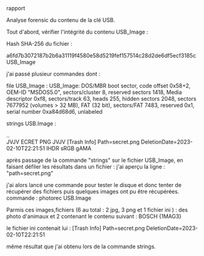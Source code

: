 rapport 

Analyse forensic du contenu de la clé USB.

Tout d'abord, vérifier l'intégrité du contenu USB_Image :

Hash SHA-256 du fichier : 
 
a6fd7b3072187b2b6a31119f4580e58d5219fef157514c28d2de6df5ecf3185c  USB_Image

j'ai passé plusieur commandes dont :

file USB_Image :
USB_Image: DOS/MBR boot sector, code offset 0x58+2, OEM-ID "MSDOS5.0", sectors/cluster 8, reserved sectors 1418, 
Media descriptor 0xf8, sectors/track 63, heads 255, hidden sectors 2048, sectors 7677952 (volumes > 32 MB), 
FAT (32 bit), sectors/FAT 7483, reserved 0x1, serial number 0xa84d68d6, unlabeled

strings USB.Image :

..         
JVJV
ECRET  PNG 
JVJV
[Trash Info]
Path=secret.png
DeletionDate=2023-02-10T22:21:51
IHDR
sRGB
gAMA


après passage de la commande "strings" sur le fichier USB_Image, en faisant défiler les résultats dans un fichier : 
j'ai aperçu la ligne : "path=secret.png"

j'ai alors lancé une commande pour tester le disque et donc tenter de récupérer des fichiers puis quelques images 
ont pu être récupérées.
commande : 
photorec USB.Image

Parmis ces images,fichiers (6 au total : 2 jpg, 3 png et 1 fichier ini ) : des photo d'animaux 
et 2 contenant le contenu suivant : BOSCH {1MAG3}

le fichier ini contenait lui : 
[Trash Info]
Path=secret.png
DeletionDate=2023-02-10T22:21:51

même résultat que j'ai obtenu lors de la commande strings.

